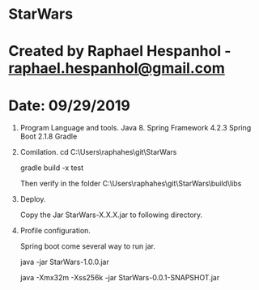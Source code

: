 # StarWars
# Created by Raphael Hespanhol - raphael.hespanhol@gmail.com
# Date: 09/29/2019

1. Program Language and tools.
   Java 8.
   Spring Framework 4.2.3
   Spring Boot 2.1.8
   Gradle
   
2. Comilation.
   cd C:\Users\raphahes\git\StarWars
   
   gradle build -x test
   
   Then verify in the folder
   C:\Users\raphahes\git\StarWars\build\libs

3. Deploy.

   Copy the Jar StarWars-X.X.X.jar to following directory.
   
4. Profile configuration.
   
   Spring boot come several way to run jar.
   
   java -jar StarWars-1.0.0.jar
   
   java -Xmx32m -Xss256k -jar StarWars-0.0.1-SNAPSHOT.jar
